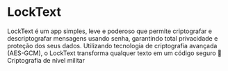 # LockText
LockText é um app simples, leve e poderoso que permite criptografar e descriptografar mensagens usando senha, garantindo total privacidade e proteção dos seus dados. Utilizando tecnologia de criptografia avançada (AES-GCM), o LockText transforma qualquer texto em um código seguro 🔐 Criptografia de nível militar   
